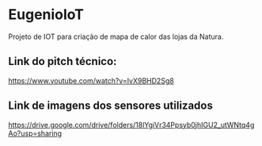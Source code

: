 # EugenioIoT
Projeto de IOT para criação de mapa de calor das lojas da Natura.

## Link do pitch técnico:
https://www.youtube.com/watch?v=IvX9BHD2Sg8

## Link de imagens dos sensores utilizados
https://drive.google.com/drive/folders/18lYgiVr34Ppsyb0jhIGU2_utWNtq4gAo?usp=sharing